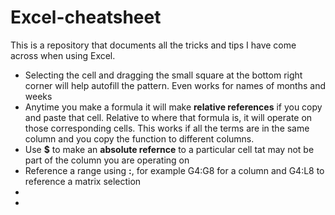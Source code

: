 # Excel-cheatsheet
This is a repository that documents all the tricks and tips I have come across when using Excel.

* Selecting the cell and dragging the small square at the bottom right corner will help autofill the pattern. Even works for names of months and weeks
* Anytime you make a formula it will make **relative references** if you copy and paste that cell. Relative to where that formula is, it will operate on those corresponding cells. This works if all the terms are in the same column and you copy the function to different columns.
* Use **$** to make an **absolute refernce** to a particular cell tat may not be part of the column you are operating on
* Reference a range using **:**, for example G4:G8 for a column and G4:L8 to reference a matrix selection
* 
* 
